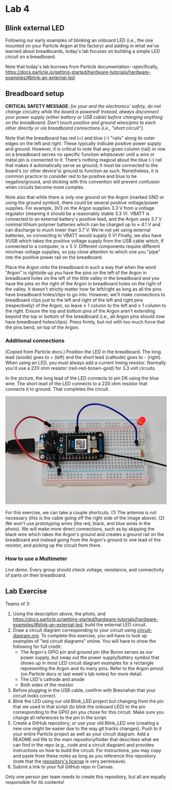 # Lab 4
## Blink external LED

Following our early examples of blinking an onboard LED (i.e., the one mounted on your Particle Argon at the factory) and adding in what we've learned about breadboards, today's lab focuses on building a simple LED circuit on a breadboard. 

Note that today's lab borrows from Particle documentation--specifically, https://docs.particle.io/getting-started/hardware-tutorials/hardware-examples/#blink-an-external-led. 

## Breadboard setup
**CRITICAL SAFETY MESSAGE**: *for your and the electronics' safety, do not change circuitry while the board is powered! Instead, always disconnect your power supply (either battery or USB cable) before changing anything on the breadboard. Don't touch positive and ground wires/pins to each other directly or via breadboard connections (i.e., "short circuit").*

Note that the breadboard has red (+) and blue (-) "rails" along its outer edges on the left and right. These typically indicate positive power supply and ground. However, it is critical to note that any given column (rail) or row on a breadboard serves no specific function whatsoever until a wire or metal pin is connected to it. There's nothing magical about the blue (-) rail that makes it automatically serve as ground; it must be connected to the board's (or other device's) ground to function as such. Nonetheless, it is common practice to consider red to be positive and blue to be negative/ground, and sticking with this convention will prevent confusion when circuits become more complex.

Note also that while there is only one ground on the Argon (marked GND or using the ground symbol), there could be several positive voltage/power supplies. For example, 3V3 on the Argon supplies 3.3 V from a voltage regulator (meaning it should be a reasonably stable 3.3 V). VBATT is connected to an external battery's positive lead, and the Argon uses 3.7 V nominal lithium polymer batteries which can be charged up to ≈ 4.1 V and can discharge to much lower than 3.7 V. We're not yet using external batteries, so connecting to VBATT would supply 0 V! FInally, we also have VUSB which takes the positive voltage supply from the USB cable which, if connected to a computer, is ≈ 5 V. Different components require different min/max voltage supplies, so pay close attention to which one you "pipe" into the positive power rail on the breadboard.

Place the Argon onto the breadboard in such a way that when the word "Argon" is rightside up you have the pins on the left of the Argon in breadboard holes on the left of the little valley in the breadboard and you have the pins on the right of the Argon in breadboard holes on the right of the valley. It doesn't strictly matter how far left/right as long as all the pins have breadboard holes/clips to go into. However, we'll make connections to breadboard clips just to the left and right of the left and right pins (respectively) of the Argon, so leave ≥ 1 column to the left and ≥ 1 column to the right. Ensure the top and bottom pins of the Argon aren't extending beyond the top or bottom of the breadboard (i.e., all Argon pins should now have breadboard holes/clips). Press firmly, but not with too much force that the pins bend, on top of the Argon. 

### Additional connections
(Copied from Particle docs.) Position the LED in the breadboard. The long lead (anode) goes to + (left) and the short lead (cathode) goes to - (right). When using an LED, you must always add a current liming resistor. Normally you'd use a 220 ohm resistor (red-red-brown-gold) for 3.3 volt circuits.

In the picture, the long lead of the LED connects to pin D6 using the blue wire. The short lead of the LED connects to a 220 ohm resistor that connects it to ground. That completes the circuit.

![Particle Argon LED circuit on breadboard](../assets/images/blink-led-argon_breadboard.jpg "Argon LED circuit")

For this exercise, we can take a couple shortcuts. (1) The antenna is not necessary (this is the cable going off the right side of the image above). (2) We won't use prototyping wires (the red, black, and blue wires in the photo). We will make more direct connections, such as by skipping the black wire which takes the Argon's ground and creates a ground rail on the breadboard and instead going from the Argon's ground to one lead of the resistor, and picking up the circuit from there. 

### How to use a Multimeter
*Live demo*. Every group should check voltage, resistance, and connectivity of parts on their breadboard.

## Lab Exercise
Teams of 3:  
1. Using the description above, the photo, and https://docs.particle.io/getting-started/hardware-tutorials/hardware-examples/#blink-an-external-led, build the external LED circuit. 
2. Draw a circuit diagram corresponding to your circuit using [circuit-diagram.org](https://www.circuit-diagram.org/). To complete this exercise, you will have to look up examples of "led circuit diagrams" online. You will have to show the following for full credit: 
    - The Argon's GPIO pin and ground pin (the Boron serves as our power supply, but swap out the power supply/battery symbol that shows up in most LED circuit diagram examples for a rectangle representing the Argon and its many pins. Refer to the Argon pinout (on Particle docs or last week's lab notes) for more detail.
    - The LED's cathode and anode
    - Both sides of the resistor
3. Before plugging in the USB cable, confirm with Bresnahan that your circuit looks correct.
4. Blink the LED using our old Blink_LED project but changing from the pin that we used in that script (to blink the onboard LED) to the pin corresponding to the GPIO pin you chose for this circuit. Make sure you change all references to the pin in the script. 
5. Create a GitHub repository, or use your old Blink_LED one (creating a new one might be easier due to the way git tracks changes). Push to it your entire Particle project as well as your circuit diagram. Add a README.md file to the main repository/folder that describes what we can find in the repo (e.g., code and a circuit diagram) and provides instructions on how to build the circuit. For instructions, you may copy and paste from these notes as long as you reference this repository (note that the [repository's license](../LICENSE.txt) is very permissive).  
6. Submit a link to your full GitHub repo in Canvas.

Only one person per team needs to create this repository, but all are equally responsible for its contents!